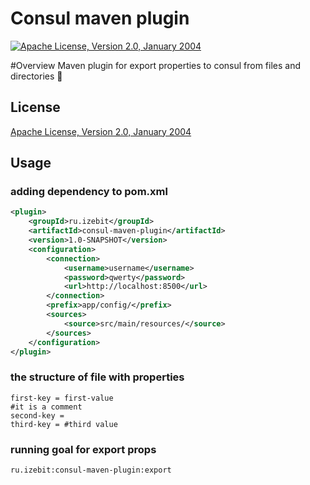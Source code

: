 # Consul maven plugin
[![Apache License, Version 2.0, January 2004][shield-license]][apache-license]


#Overview
Maven plugin for export properties to consul from files and directories 🎲


## License
[Apache License, Version 2.0, January 2004](http://www.apache.org/licenses/)

## Usage

### adding dependency to pom.xml

```xml
<plugin>
    <groupId>ru.izebit</groupId>
    <artifactId>consul-maven-plugin</artifactId>
    <version>1.0-SNAPSHOT</version>
    <configuration>
        <connection>
            <username>username</username>
            <password>qwerty</password>
            <url>http://localhost:8500</url>
        </connection>
        <prefix>app/config/</prefix>
        <sources>
            <source>src/main/resources/</source>
        </sources>
    </configuration>
</plugin>
```
### the structure of file with properties

```properties
first-key = first-value
#it is a comment
second-key =
third-key = #third value
```

### running goal for export props
```
ru.izebit:consul-maven-plugin:export 
```

[apache-license]: https://www.apache.org/licenses/
[shield-license]: https://img.shields.io/github/license/khmarbaise/echo-maven-plugin.svg?label=License

